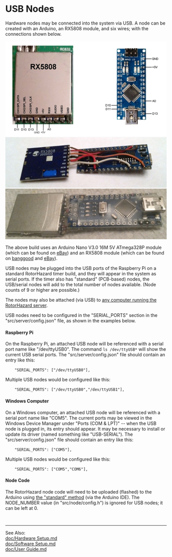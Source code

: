 # USB Nodes

Hardware nodes may be connected into the system via USB.  A node can be created with an Arduino, an RX5808 module, and six wires; with the connections shown below.

![USB node wiring](img/USB_node_wiring.jpg)
![USB node built1](img/USB_node_built1.jpg)
![USB node built2](img/USB_node_built2.jpg)

The above build uses an Arduino Nano V3.0 16M 5V ATmega328P module (which can be found on [eBay](https://www.ebay.com/sch/i.html?_nkw=Arduino+Nano+V3.0+16M+5V+ATmega328P)) and an RX5808 module (which can be found on [banggood](https://www.banggood.com/search/rx5808-module.html) and [eBay](https://www.ebay.com/sch/i.html?_nkw=rx5808+module)).

USB nodes may be plugged into the USB ports of the Raspberry Pi on a standard RotorHazard timer build, and they will appear in the system as serial ports.  If the timer also has "standard" (PCB-based) nodes, the USB/serial nodes will add to the total number of nodes available.  (Node counts of 9 or higher are possible.)

The nodes may also be attached (via USB) to [any computer running the RotorHazard server](Software%20Setup.md#otheros).  

USB nodes need to be configured in the "SERIAL_PORTS" section in the "src/server/config.json" file, as shown in the examples below.

#### Raspberry Pi

On the Raspberry Pi, an attached USB node will be referenced with a serial port name like "/dev/ttyUSB0".  The command ```ls /dev/ttyUSB*``` will show the current USB serial ports.  The "src/server/config.json" file should contain an entry like this:
```
	"SERIAL_PORTS": ["/dev/ttyUSB0"],
```
Multiple USB nodes would be configured like this:
```
	"SERIAL_PORTS": ["/dev/ttyUSB0","/dev/ttyUSB1"],
```

#### Windows Computer

On a Windows computer, an attached USB node will be referenced with a serial port name like "COM5".  The current ports may be viewed in the Windows Device Manager under "Ports (COM & LPT)" -- when the USB node is plugged in, its entry should appear.  It may be necessary to install or update its driver (named something like "USB-SERIAL").  The "src/server/config.json" file should contain an entry like this:
```
	"SERIAL_PORTS": ["COM5"],
```
Multiple USB nodes would be configured like this:
```
	"SERIAL_PORTS": ["COM5","COM6"],
```

#### Node Code

The RotorHazard node code will need to be uploaded (flashed) to the Arduino using [the "standard" method](Software%20Setup.md#install-receiver-node-code-arduinos) (via the Arduino IDE).  The NODE_NUMBER value (in "src/node/config.h") is ignored for USB nodes; it can be left at 0.

<br/>

-----------------------------

See Also:  
[doc/Hardware Setup.md](Hardware%20Setup.md)  
[doc/Software Setup.md](Software%20Setup.md)  
[doc/User Guide.md](User%20Guide.md)
